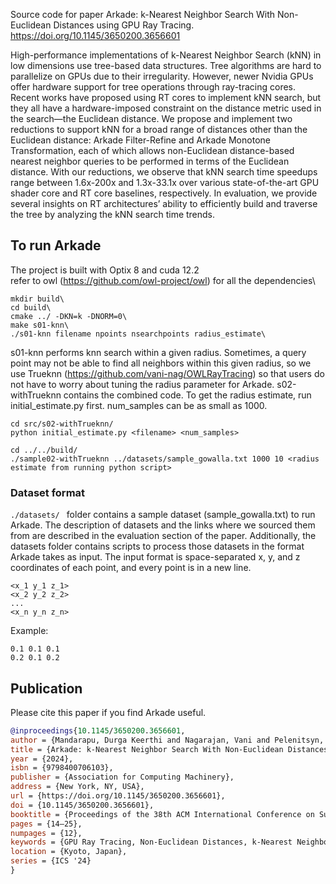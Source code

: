 Source code for paper Arkade: k-Nearest Neighbor Search With Non-Euclidean Distances using GPU Ray Tracing. 
https://doi.org/10.1145/3650200.3656601

High-performance implementations of k-Nearest Neighbor Search (kNN) in low dimensions use tree-based data structures. Tree algorithms are hard to parallelize on GPUs due to their irregularity. However, newer Nvidia GPUs offer hardware support for tree operations through ray-tracing cores. Recent works have proposed using RT cores to implement kNN search, but they all have a hardware-imposed constraint on the distance metric used in the search—the Euclidean distance. We propose and implement two reductions to support kNN for a broad range of distances other than the Euclidean distance: Arkade Filter-Refine and Arkade Monotone Transformation, each of which allows non-Euclidean distance-based nearest neighbor queries to be performed in terms of the Euclidean distance. With our reductions, we observe that kNN search time speedups range between 1.6x-200x and 1.3x-33.1x over various state-of-the-art GPU shader core and RT core baselines, respectively. In evaluation, we provide several insights on RT architectures’ ability to efficiently build and traverse the tree by analyzing the kNN search time trends.

## To run Arkade

The project is built with Optix 8 and cuda 12.2\
refer to owl (https://github.com/owl-project/owl) for all the dependencies\

```
mkdir build\
cd build\
cmake ../ -DKN=k -DNORM=0\
make s01-knn\
./s01-knn filename npoints nsearchpoints radius_estimate\
```

s01-knn performs knn search within a given radius. Sometimes, a query point may not be able to find all neighbors within this given radius, so we use Trueknn (https://github.com/vani-nag/OWLRayTracing) so that users do not have to worry about tuning the radius parameter for Arkade. s02-withTrueknn contains the combined code. To get the radius estimate, run initial_estimate.py first. num_samples can be as small as 1000.

```
cd src/s02-withTrueknn/
python initial_estimate.py <filename> <num_samples>

cd ../../build/
./sample02-withTrueknn ../datasets/sample_gowalla.txt 1000 10 <radius estimate from running python script>
```


### Dataset format

```./datasets/ ``` folder contains a sample dataset (sample_gowalla.txt) to run Arkade. The description of datasets and the links where we sourced them from are described in the evaluation section of the paper. Additionally, the datasets folder contains scripts to process those datasets in the format Arkade takes as input. The input format is space-separated x, y, and z coordinates of each point, and every point is in a new line. 

```
<x_1 y_1 z_1>
<x_2 y_2 z_2>
...
<x_n y_n z_n>
```
Example:
```text
0.1 0.1 0.1
0.2 0.1 0.2
```


## Publication

Please cite this paper if you find Arkade useful.

```bib
@inproceedings{10.1145/3650200.3656601,
author = {Mandarapu, Durga Keerthi and Nagarajan, Vani and Pelenitsyn, Artem and Kulkarni, Milind},
title = {Arkade: k-Nearest Neighbor Search With Non-Euclidean Distances using GPU Ray Tracing},
year = {2024},
isbn = {9798400706103},
publisher = {Association for Computing Machinery},
address = {New York, NY, USA},
url = {https://doi.org/10.1145/3650200.3656601},
doi = {10.1145/3650200.3656601},
booktitle = {Proceedings of the 38th ACM International Conference on Supercomputing},
pages = {14–25},
numpages = {12},
keywords = {GPU Ray Tracing, Non-Euclidean Distances, k-Nearest Neighbor Search},
location = {Kyoto, Japan},
series = {ICS '24}
}
```
